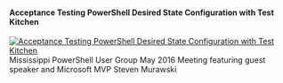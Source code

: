 ﻿#### Acceptance Testing PowerShell Desired State Configuration with Test Kitchen

[![Acceptance Testing PowerShell Desired State Configuration with Test Kitchen](https://i3.ytimg.com/vi/VDUHvsOMNOg/hqdefault.jpg "Acceptance Testing PowerShell Desired State Configuration with Test Kitchen")](https://www.youtube.com/watch?v=VDUHvsOMNOg)
Mississippi PowerShell User Group May 2016 Meeting featuring guest speaker and Microsoft MVP Steven Murawski


